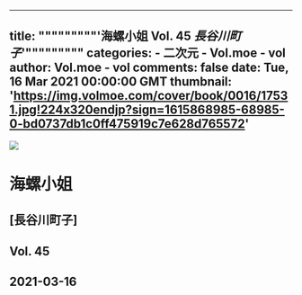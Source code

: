 
---
title: """""""""'海螺小姐 Vol. 45 _長谷川町子_'"""""""""
categories: 
    - 二次元
    - Vol.moe - vol
author: Vol.moe - vol
comments: false
date: Tue, 16 Mar 2021 00:00:00 GMT
thumbnail: 'https://img.volmoe.com/cover/book/0016/17531.jpg!224x320endjp?sign=1615868985-68985-0-bd0737db1c0ff475919c7e628d765572'
---

<div>   
<img src="https://img.volmoe.com/cover/book/0016/17531.jpg!224x320endjp?sign=1615868985-68985-0-bd0737db1c0ff475919c7e628d765572" referrerpolicy="no-referrer">
            <h1>海螺小姐</h1>
            <h2>[長谷川町子]</h2>
            <h2>Vol. 45</h2>
            <h2>2021-03-16</h2>  
</div>
            